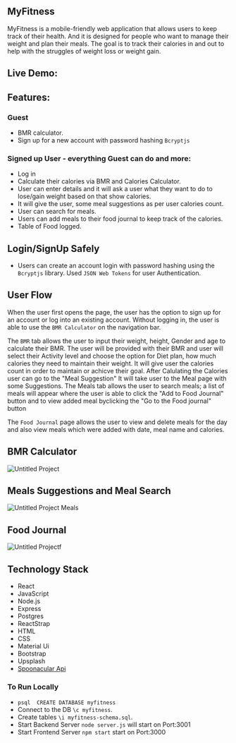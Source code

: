 ## MyFitness

MyFitness is a mobile-friendly web application that allows users to keep track of their health. And it is designed for people who want to manage their weight and plan their meals. The goal is to track their calories in and out to help with the struggles of weight loss or weight gain.

## Live Demo:


## Features:

### Guest 
  - BMR calculator.
  - Sign up for a new account with password hashing `Bcryptjs`

### Signed up User - everything Guest can do and more:
  - Log in
  - Calculate their calories via BMR and Calories Calculator.
  - User can enter details and it will ask a user what they want to do to lose/gain weight based on that show calories.
  - It will give the user, some meal suggestions as per user calories count.
  - User can search for meals.
  - Users can add meals to their food journal to keep track of the calories.
  - Table of Food logged.

## Login/SignUp Safely
-  Users can create an account login with password hashing using the `Bcryptjs` library. Used `JSON Web Tokens` for user Authentication.

## User Flow
When the user first opens the page, the user has the option to sign up for an account or log into an existing account.
Without logging in, the user is able to use the `BMR Calculator` on the navigation bar.

The `BMR` tab allows the user to input their weight, height, Gender and age to calculate their BMR. The user will be provided with their BMR and user will select their Activity level and choose the option for Diet plan, how much calories they need to maintain their weight. It will give user the calories count in order to maintain or achicve their goal.
After Calulating the Calories user can go to the "Meal Suggestion" It will take user to the Meal page with some Suggestions. The Meals tab allows the user to search meals; a list of meals will appear where the user is able to click the "Add to Food Journal" button and to view added meal byclicking the "Go to the Food journal" button

The `Food Journal` page allows the user to view and delete meals for the day and also view meals which were added with date, meal name and calories.

## BMR Calculator
  ![Untitled Project](https://user-images.githubusercontent.com/62223366/149674685-4c352184-4995-4fb5-8a15-4434ebfc6444.gif)
  
## Meals Suggestions and Meal Search

![Untitled Project Meals](https://user-images.githubusercontent.com/62223366/149674849-f9fd37c5-846e-47b8-89ac-57a62f6aeadc.gif)

## Food Journal

![Untitled Projectf](https://user-images.githubusercontent.com/62223366/149675383-abaf14c6-6b3b-4bb0-b346-c81b790c8860.gif)

## Technology Stack
 - React
 - JavaScript
 - Node.js
 - Express
 - Postgres
 - ReactStrap
 - HTML
 - CSS
 - Material Ui
 - Bootstrap
 - Upsplash 
 - [Spoonacular Api](https://spoonacular.com/food-api)

### To Run Locally
 - `psql  CREATE DATABASE myfitness`
 - Connect to the DB `\c myfitness`.
 - Create tables `\i myfitness-schema.sql`.
 - Start Backend Server `node server.js` will start on Port:3001
 - Start Frontend Server `npm start` start on Port:3000
